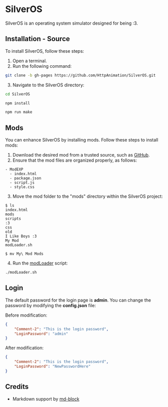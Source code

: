 # SilverOS

SilverOS is an operating system simulator designed for being :3.

## Installation - Source

To install SilverOS, follow these steps:

1. Open a terminal.
2. Run the following command:

```bash
git clone -b gh-pages https://github.com/HttpAnimation/SilverOS.git
```

3. Navigate to the SilverOS directory:

```bash
cd SilverOS
```

```bash
npm install
```

```bash
npm run make
```



## Mods

You can enhance SilverOS by installing mods. Follow these steps to install mods:

1. Download the desired mod from a trusted source, such as [GitHub](https://github.com).
2. Ensure that the mod files are organized properly, as follows:

```
- ModEXP
  - index.html
  - package.json
  - script.js
  - style.css
```

3. Move the mod folder to the "mods" directory within the SilverOS project:

```
$ ls
index.html
mods
scripts
:3
css
old
I Like Boys :3
My Mod
modLoader.sh
```

```
$ mv My\ Mod Mods
```

4. Run the [modLoader](https://github.com/HttpAnimation/SilverOS/blob/gh-pages/modLoader.sh) script:

```bash
./modLoader.sh
```

## Login

The default password for the login page is **admin**. You can change the password by modifying the **config.json** file:

Before modification:
```json
{
    "Comment-2": "This is the login password",
    "LoginPassword": "admin"
}
```

After modification:
```json
{
    "Comment-2": "This is the login password",
    "LoginPassword": "NewPasswordHere"
}
```

## Credits

- Markdown support by [md-block](https://md-block.verou.me/)